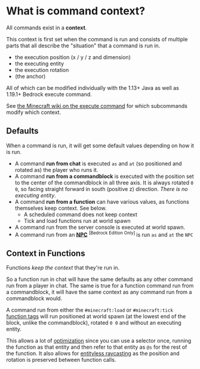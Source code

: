 # What is command context?

All commands exist in a __context__.  

This context is first set when the command is run and consists of multiple parts that all describe the "situation" that a command is run in.   

- the execution position (x / y / z and dimension)  
- the executing entity  
- the execution rotation  
- (the anchor)  

All of which can be modified individually with the 1.13+ Java as well as 1.19.1+ Bedrock execute command.

See [the Minecraft wiki on the execute command](https://minecraft.wiki/wiki/Commands/execute) for which subcommands modify which context.

## Defaults

When a command is run, it will get some default values depending on how it is run.

- A command **run from chat** is executed `as` and `at` (so positioned and rotated as) the player who runs it.
- A command **run from a commandblock** is executed with the position set to the center of the commandblock in all three axis. It is always rotated `0 0`, so facing straight forward in south (positive z) direction. _There is no executing entity_.  
- A command **run from a function** can have various values, as functions themselves keep context. See below.
   - A scheduled command does not keep context
   - Tick and load functions run at world spawn
- A command run from the server console is executed at world spawn.
- A command run from an [**NPC**](wiki/questions/npc) <sup>\[Bedrock Edition Only\] </sup> is run `as` and `at` the `NPC`

## Context in Functions

Functions _keep the context_ that they're run in.  

So a function run in chat will have the same defaults as any other command run from a player in chat. The same is true for a function command run from a commandblock, it will have the same context as any command run from a commandblock would.  

A command run from either the `#minecraft:load` or `#minecraft:tick` [function tags](https://minecraft.wiki/wiki/Tag#Function_tags) will run positioned at world spawn (at the lowest end of the block, unlike the commandblock), rotated `0 0` and without an executing entity.

This allows a lot of [optimization](/optimising) since you can use a selector once, running the function as that entity and then refer to that entity as `@s` for the rest of the function. It also allows for [entityless raycasting](/wiki/questions/raycast#wiki_without_an_entity) as the position and rotation is preserved between function calls.
